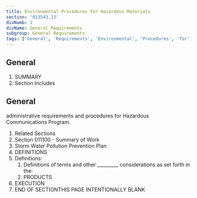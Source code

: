 ```yaml
---
title: Environmental Procedures for Hazardous Materials
section: '013543.13'
divNumb: 1
divName: General Requirements
subgroup: General Requirements
tags: ['General', 'Requirements', 'Environmental', 'Procedures', 'for', 'Hazardous', 'Materials']
---
```



## General

   1. SUMMARY
   1. Section Includes

## General

 administrative requirements and procedures for Hazardous Communications Program.
   1. Related Sections
   1. Section 011100 - Summary of Work
   1. Storm Water Pollution Prevention Plan
   1. DEFINITIONS
   1. Definitions:
      1. Definitions of terms and other \_\_\_\_\_\_\_\_\_ considerations as set forth in the:
      1. PRODUCTS
   1. EXECUTION
1. END OF SECTIONTHIS PAGE INTENTIONALLY BLANK


